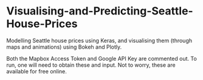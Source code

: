 # Visualising-and-Predicting-Seattle-House-Prices
Modelling Seattle house prices using Keras, and visualising them (through maps and animations) using Bokeh and Plotly.

Both the Mapbox Access Token and Google API Key are commented out. To run, one will need to obtain these and input. Not to worry, these are available for free online.
